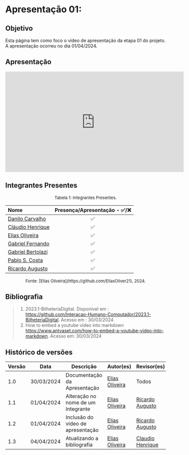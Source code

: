 # Apresentação 01:

## Objetivo
Esta página tem como foco o vídeo de apresentação da etapa 01 do projeto. A apresentação ocorreu no dia 01/04/2024.

## Apresentação



<p style="text-align: center"><iframe width="560" height="315" src="https://www.youtube.com/embed/s0wBc73YlBA" title="YouTube video player" frameborder="0" allow="accelerometer; autoplay; clipboard-write; encrypted-media; gyroscope; picture-in-picture; web-share" allowfullscreen></iframe></p>



## Integrantes Presentes

<font size="2"><p style="text-align: center">Tabela 1: Integrantes Presentes.</p></font>
<center>

Nome | Presença/Apresentação - ✅/❌
:--- | :---:
[Danilo Carvalho](https://github.com/Danilo-Carvalho-Antunes) |✅
[Cláudio Henrique](https://github.com/claudiohsc)|✅
[Elias Oliveira](https://github.com/EliasOliver21)|✅
[Gabriel Fernando](https://github.com/MMcLovin)|✅
[Gabriel Bertolazi](https://github.com/Bertolazi)|✅
[Pablo S. Costa](https://github.com/pabloheika)|✅
[Ricardo Augusto](https://www.github.com/avmricardo)|✅

</center>
<font size="2"><p style="text-align: center">
Fonte: [Elias Oliveira](https://github.com/EliasOliver21), 2024.
</p></font>

## Bibliografia

> 1. 2023.1-BilheteriaDigital.
    Disponível em : 
    <https://github.com/Interacao-Humano-Computador/2023.1-BilheteriaDigital>. Acesso em : 30/03/2024
> 2. How to embed a youtube video into markdown
    <https://www.antvaset.com/how-to-embed-a-youtube-video-into-markdown>. Acesso em: 30/03/2024

## Histórico de versões
Versão |   Data  | Descrição | Autor(es) | Revisor(es)
------ | ---- | ------ | ---------- | ----------
1.0 | 30/03/2024 | Documentação da Apresentação | [Elias Oliveira](https://github.com/EliasOliver21) | Todos
1.1 | 01/04/2024 | Alteração no nome de um Integrante| [Elias Oliveira](https://github.com/EliasOliver21) | [Ricardo Augusto](https://github.com/avmricardo)
1.2 | 01/04/2024 | Inclusão do vídeo de apresentação| [Elias Oliveira](https://github.com/EliasOliver21) | [Ricardo Augusto](https://github.com/avmricardo)
1.3 | 04/04/2024 | Atualizando a bibliografia | [Elias Oliveira](https://github.com/EliasOliver21) | [Claudio Henrique](https://github.com/claudiohsc)

